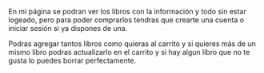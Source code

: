 En mi página se podran ver los libros con la información y todo sin estar logeado, pero para poder comprarlos tendras que crearte una cuenta o iniciar sesión si ya dispones de una.

Podras agregar tantos libros como quieras al carrito y si quieres más de un mismo libro podras actualizarlo en el carrito y si hay algun libro que no te gusta lo puedes borrar perfectamente.
